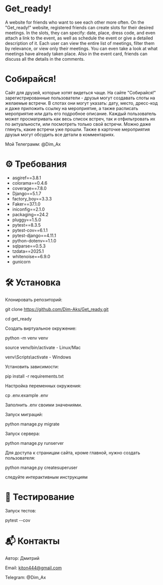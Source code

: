 # Get_ready!

A website for friends who want to see each other more often.
On the "Get_ready!" website, registered friends can create slots for their desired meetings.
In the slots, they can specify: date, place, dress code, and even attach a link to the event, as well as schedule the event or give a detailed description of it.
Each user can view the entire list of meetings, filter them by relevance, or view only their meetings. You can even take a look at what meetings have already taken place.
Also in the event card, friends can discuss all the details in the comments.


# Собирайся!

Сайт для друзей, которые хотят видеться чаще.
На сайте "Собирайся!" зарегистрированные пользователи - друзья могут создавать слоты на желаемые встречи.
В слотах они могут указать: дату, место, дресс-код и даже приложить ссылку на мероприятие, а также расписать мероприятие или дать его подробное описание.
Каждый пользователь может просматривать как весь список встреч, так и отфильтровать их по актуальности, или посмотреть только свой встречи. Можно даже глянуть, какие встречи уже прошли.
Также в карточке мероприятия друзья могут обсудить все детали в комментариях.


Мой Телеграмм: @Dim_Ax


# ⚙️ Требования

- asgiref==3.8.1
- colorama==0.4.6
- coverage==7.8.0
- Django==5.1.7
- factory_boy==3.3.3
- Faker==37.1.0
- iniconfig==2.1.0
- packaging==24.2
- pluggy==1.5.0
- pytest==8.3.5
- pytest-cov==6.1.1
- pytest-django==4.11.1
- python-dotenv==1.1.0
- sqlparse==0.5.3
- tzdata==2025.1
- whitenoise==6.9.0
- gunicorn

 # 🛠 Установка

Клонировать репозиторий:

git clone https://github.com/Dim-Aks/Get_ready.git

cd get_ready

Создать виртуальное окружение:

python -m venv venv

source venv/bin/activate  - Linux/Mac

venv\Scripts\activate  - Windows

Установить зависимости:

pip install -r requirements.txt

Настройка переменных окружения:

cp .env.example .env

Заполнить .env своими значениями.

Запуск миграций:

python manage.py migrate

Запуск сервера:

python manage.py runserver

Для доступа к страницам сайта, кроме главной, нужно создать пользователя:

python manage.py createsuperuser

cледуйте интерактивным инструкциям

# 🧪 Тестирование

Запуск тестов:

pytest --cov

# 📬 Контакты
Автор: Дмитрий

Email: kiton444@gmail.com

Telegram: @Dim_Ax
